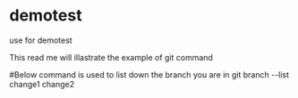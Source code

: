 # demotest
use for demotest

This read me will illastrate the example of git command

#Below command is used to list down the branch you are in
git branch --list
change1
change2
 
